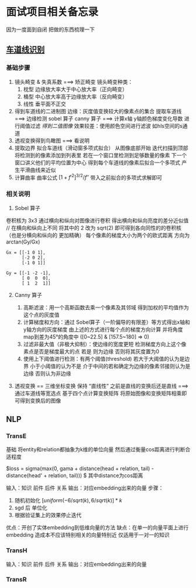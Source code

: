 # 面试项目相关备忘录

因为一度面到自闭 把做的东西梳理一下

## [车道线识别](https://zhuanlan.zhihu.com/p/35134563)

### 基础步骤

1. 镜头畸变 & 失真系数 ===> 矫正畸变
    镜头畸变种类：
    1. 枕型 边缘放大率大于中心放大率（正向畸变）
    2. 桶型 中心放大率高于边缘放大率（反向畸变）
    3. 线性 垂平面不正交
2. 得到车道线的二进制图
    边缘：灰度值变换较大的像素点的集合
    提取车道线 ===> 边缘检测
        sobel 算子
        canny 算子 ===> 计算x轴 y轴颜色梯度变化导数 进行阈值过滤 *得到二值图像*
    效果较差：使用颜色空间进行滤波 如hls空间的s通道
3. 透视变换得到鸟瞰图 ===> 看说明
4. 提取边界
    拟合车道线（滑动窗多项式拟合） 从图像底部开始 迭代扫描到顶部 将检测到的像素添加到列表里 若在一个窗口里检测到足够数量的像素 下一个窗口讲义他们的平均位置为中心
    得到每个车道线的像素后拟合一个多项式 产生平滑曲线来近似
5. 计算曲率
    曲率公式 $[1 + f'^{2}]^{3/2}/f''$ 带入之前拟合的多项式求解即可

### 相关说明

1. Sobel 算子

卷积核为 3x3 通过横向和纵向对图像进行卷积 得出横向和纵向亮度的差分近似值 // 在横向和纵向上不同 将其中的 2 改为 sqrt(2) 即可得到各向同性的的卷积核（也是分横向和纵向的 更加精确）
每个像素的梯度大小为两个的欧式距离 方向为 arctan(Gy/Gx)

```text
Gx = [[-1 0 1],
      [-2 0 2],
      [-1 0 1]]

Gy = [[-1 -2 -1],
      [ 0  0  0],
      [ 1  2  1]]

```

2. Canny 算子
     1. 高斯滤波：用一个高斯函数去乘一个像素及其邻域 得到加权的平均值作为这个点的灰度值
     2. 计算梯度和方向：通过 Sobel算子（一阶偏导的有限差）等方式得出x轴和y轴方向的灰度梯度 由上述的方式进行每个点的梯度方向计算 并将角度map到差为45°的角度中 ([0~22.5] & [157.5~180] => 0)
     3. 过滤非最大值（非极大抑制）：使边缘的宽度更短 检测梯度方向上这个像素点是否是梯度最大的点 若是 则为边缘 否则将其灰度置为0
     4. 使用上下阈值进行检测：有两个阈值(threshold) 若大于大阈值的认为是边界 小于小阈值的认为不是 介于中间的若和确定为边缘的像素邻接则认为是边缘 否则认为非边缘

3. 透视变换 == 三维坐标变换
    保持 “直线性” 之前是直线的变换后还是直线 ===> 通过车道线等宽选点
    基于四个点计算变换矩阵 将原始图像和变换矩阵相乘即可得到变换后的图像

## NLP

### TransE

基础 将entity和relation都抽象为k维的单位向量 然后通过衡量cos距离进行判断合适程度

$loss = sigma(max(0, gama + distance(head + relation, tail) - distance(head' + relation, tail))) $ 其中distance为cos距离

输入：知识 前件 后件 关系
输出：对应embedding出来的向量
步骤：

1. 随机初始化 $[uniform(-6/sqrt(k), 6/sqrt(k)]*k$
2. sgd 后 单位化
3. 根据验证集上的效果停止迭代

优点：开创了实体embedding到低维向量的方法
缺点：在单一的向量平面上进行embedding 造成本不应该特别相关的向量特别近 仅适用于一对一的知识

### TransH

输入：知识 前件 后件 关系
输出：对应embedding出来的向量

### TransR